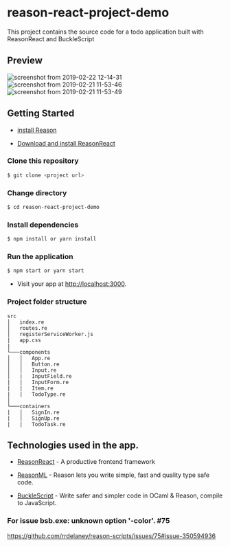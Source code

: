 # reason-react-project-demo

This project contains the source code for a todo application built with ReasonReact and BuckleScript

## Preview
![screenshot from 2019-02-22 12-14-31](https://user-images.githubusercontent.com/37612566/53224713-afdf7980-369b-11e9-80d4-630fe6843ee5.png)
![screenshot from 2019-02-21 11-53-46](https://user-images.githubusercontent.com/37612566/53148044-75100f80-35cf-11e9-9988-7f443fe5a834.png)
![screenshot from 2019-02-21 11-53-49](https://user-images.githubusercontent.com/37612566/53148045-75100f80-35cf-11e9-8dd0-528526f6ddf1.png)


## Getting Started
* [install Reason](https://reasonml.github.io/reason-react/docs/en/installation.html)

* [Download and install ReasonReact](https://reasonml.github.io/reason-react/docs/en/installation.html)


### Clone this repository
```bash
$ git clone <project url>
```

### Change directory
```bash
$ cd reason-react-project-demo
```

### Install dependencies
```bash
$ npm install or yarn install
```

### Run the application
```bash
$ npm start or yarn start
```

* Visit your app at [http://localhost:3000](http://localhost:3000).

### Project folder structure
```
src
│   index.re
│   routes.re  
│   registerServiceWorker.js
|   app.css
|
└───components
│   │   App.re
│   │   Button.re
│   │   Input.re
│   |   InputField.re
|   |   InputForm.re
|   |   Item.re
|   |   TodoType.re
│   
└───containers
|   │   SignIn.re
|   │   SignUp.re
|   |   TodoTask.re
```

## Technologies used in the app.

* [ReasonReact](https://reasonml.github.io/reason-react/) - A productive frontend framework
* [ReasonML](https://reasonml.github.io/) - Reason lets you write simple, fast and quality type safe code.

* [BuckleScript](https://bucklescript.github.io/) - Write safer and simpler code in OCaml & Reason, compile to JavaScript.

### For issue bsb.exe: unknown option '-color'. #75
https://github.com/rrdelaney/reason-scripts/issues/75#issue-350594936

